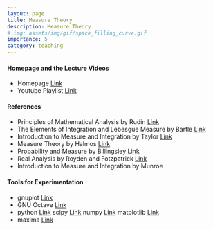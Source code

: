 ```yaml
---
layout: page
title: Measure Theory
description: Measure Theory
# img: assets/img/gif/space_filling_curve.gif
importance: 5
category: teaching
---
```


#### Homepage and the Lecture Videos

- Homepage [Link](https://w3.impa.br/~landim/)
- Youtube Playlist [Link](https://www.youtube.com/watch?v=llnNaRzuvd4&list=PLo4jXE-LdDTQq8ZyA8F8reSQHej3F6RFX)

#### References

- Principles of Mathematical Analysis by Rudin [Link](https://www.mheducation.com/highered/product/principles-mathematical-analysis-rudin/M9780070542358.html)
- The Elements of Integration and Lebesgue Measure by Bartle [Link](https://onlinelibrary.wiley.com/doi/book/10.1002/9781118164471)
- Introduction to Measure and Integration by Taylor [Link](https://www.cambridge.org/core/books/introduction-to-measure-and-integration/49EE3517168DBCB26D4D8288CA652631)
- Measure Theory by Halmos [Link](https://link.springer.com/book/10.1007/978-1-4684-9440-2)
- Probability and Measure by Billingsley [Link](https://www.wiley.com/en-us/Probability+and+Measure%2C+Anniversary+Edition-p-9781118122372)
- Real Analysis by Royden and Fotzpatrick [Link](https://www.pearson.com/en-ca/subject-catalog/p/real-analysis/P200000007113/9780136853473)
- Introduction to Measure and Integration by Munroe

#### Tools for Experimentation

- gnuplot [Link](http://www.gnuplot.info/)
- GNU Octave  [Link](https://octave.org/)
- python [Link](https://www.python.org/) scipy [Link](https://scipy.org/) numpy [Link](https://numpy.org/) matplotlib [Link](https://matplotlib.org/)
- maxima [Link](https://maxima.sourceforge.io/)  
